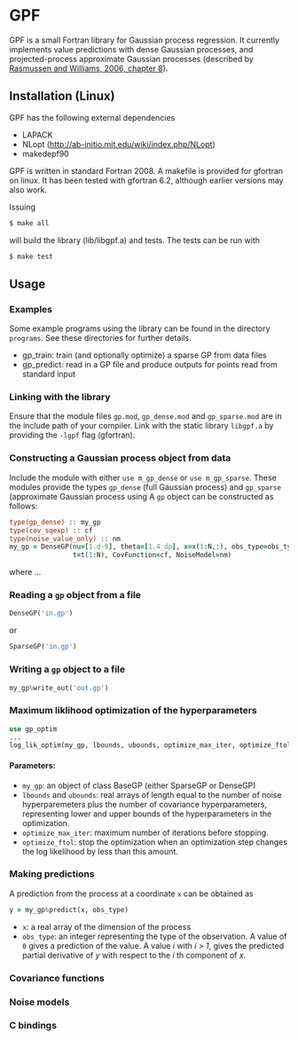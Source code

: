 # GPF

GPF is a small Fortran library for Gaussian process regression.  It currently
implements value predictions with dense Gaussian processes, and projected-process
approximate Gaussian processes (described by [Rasmussen and Williams, 2006, chapter 8](www.gaussianprocess.org/gpml/chapters/RW8.pdf)).

## Installation (Linux)

GPF has the following external dependencies

* LAPACK
* NLopt (http://ab-initio.mit.edu/wiki/index.php/NLopt)
* makedepf90

GPF is written in standard Fortran 2008.  A makefile is provided for gfortran on linux. 
It has been tested with gfortran 6.2, although earlier versions may also work.

Issuing
```sh
$ make all
```
will build the library (lib/libgpf.a) and tests.  The tests can be run with
```sh
$ make test
```

## Usage

### Examples

Some example programs using the library can be found in the directory `programs`.  See these 
directories for further details.
* gp_train: train (and optionally optimize) a sparse GP from data files
* gp_predict: read in a GP file and produce outputs for points read from standard input

### Linking with the library
Ensure that the module files `gp.mod`, `gp_dense.mod` and `gp_sparse.mod` are in the
include path of your compiler.  Link with the static library `libgpf.a` by providing 
the `-lgpf` flag (gfortran).

### Constructing a Gaussian process object from data
Include the module with either `use m_gp_dense` or `use m_gp_sparse`. These modules provide the types `gp_dense` (full Gaussian process) and `gp_sparse` (approximate Gaussian process using  A `gp` object can be constructed
as follows:
```f90
type(gp_dense) :: my_gp
type(cov_sqexp) :: cf
type(noise_value_only) :: nm
my_gp = DenseGP(nu=[1.d-9], theta=[1.4_dp], x=x(1:N,:), obs_type=obs_type(1:N), 
                t=t(1:N), CovFunction=cf, NoiseModel=nm)
```
where
...

### Reading a `gp` object from a file

```f90
DenseGP('in.gp')
```
or
```f90
SparseGP('in.gp')
```

### Writing a `gp` object to a file

```f90
my_gp%write_out('out.gp')
```

### Maximum liklihood optimization of the hyperparameters

```f90
use gp_optim
...
log_lik_optim(my_gp, lbounds, ubounds, optimize_max_iter, optimize_ftol)
```
#### Parameters:
* `my_gp`: an object of class BaseGP (either SparseGP or DenseGP)
* `lbounds` and `ubounds`: real arrays of length equal to the number of noise hyperparemeters
plus the number of covariance hyperparameters, representing lower and upper bounds of
the hyperparameters in the optimization.
* `optimize_max_iter`: maximum number of iterations before stopping.
* `optimize_ftol`: stop the optimization when an optimization step changes the log likelihood by less than this amount.

### Making predictions

A prediction from the process at a coordinate `x` can be obtained as
```f90
y = my_gp%predict(x, obs_type)
```
* `x`: a real array of the dimension of the process
* `obs_type`: an integer representing the type of the observation. A value of `0` gives a prediction of the value.
A value _i_ with _i > 1_, gives the predicted partial derivative of _y_ with respect to the _i_ th component of _x_.

### Covariance functions

### Noise models

### C bindings






